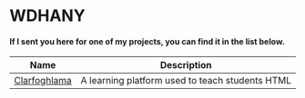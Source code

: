# WDHANY

#### If I sent you here for one of my projects, you can find it in the list below.

| Name | Description |
| ---- | ----------- |
| [Clarfoghlama](https://github.com/GlitchyCrafting/Clarfoghlama) | A learning platform used to teach students HTML |
